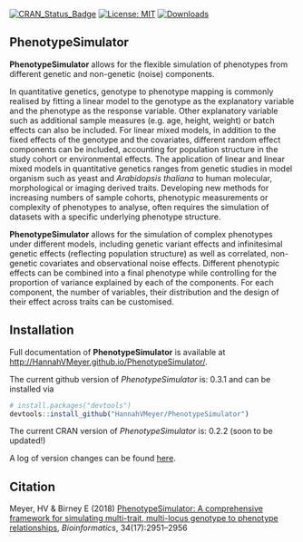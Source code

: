 
<!-- README.md is generated from README.Rmd. Please edit that file -->
[![CRAN\_Status\_Badge](http://www.r-pkg.org/badges/version/PhenotypeSimulator)](https://cran.r-project.org/package=PhenotypeSimulator) [![License: MIT](https://img.shields.io/badge/License-MIT-yellow.svg)](https://opensource.org/licenses/MIT) [![Downloads](http://cranlogs.r-pkg.org/badges/grand-total/PhenotypeSimulator?color=red)](http://cran.rstudio.com/web/packages/PhenotypeSimulator/index.html)

<i class="fa fa-map" aria-hidden="true"></i> PhenotypeSimulator
---------------------------------------------------------------

**PhenotypeSimulator** allows for the flexible simulation of phenotypes from different genetic and non-genetic (noise) components.

In quantitative genetics, genotype to phenotype mapping is commonly realised by fitting a linear model to the genotype as the explanatory variable and the phenotype as the response variable. Other explanatory variable such as additional sample measures (e.g. age, height, weight) or batch effects can also be included. For linear mixed models, in addition to the fixed effects of the genotype and the covariates, different random effect components can be included, accounting for population structure in the study cohort or environmental effects. The application of linear and linear mixed models in quantitative genetics ranges from genetic studies in model organism such as yeast and *Arabidopsis thaliana* to human molecular, morphological or imaging derived traits. Developing new methods for increasing numbers of sample cohorts, phenotypic measurements or complexity of phenotypes to analyse, often requires the simulation of datasets with a specific underlying phenotype structure.

**PhenotypeSimulator** allows for the simulation of complex phenotypes under different models, including genetic variant effects and infinitesimal genetic effects (reflecting population structure) as well as correlated, non-genetic covariates and observational noise effects. Different phenotypic effects can be combined into a final phenotype while controlling for the proportion of variance explained by each of the components. For each component, the number of variables, their distribution and the design of their effect across traits can be customised.

<i class="fa fa-rocket" aria-hidden="true"></i> Installation
------------------------------------------------------------

Full documentation of **PhenotypeSimulator** is available at <http://HannahVMeyer.github.io/PhenotypeSimulator/>.

The current github version of *PhenotypeSimulator* is: 0.3.1 and can be installed via

``` r
# install.packages("devtools")
devtools::install_github("HannahVMeyer/PhenotypeSimulator")
```

The current CRAN version of *PhenotypeSimulator* is: 0.2.2 (soon to be updated!)

A log of version changes can be found [here](https://github.com/HannahVMeyer/PhenotypeSimulator/blob/master/NEWS.md).

<i class="fa fa-pencil" aria-hidden="true"></i> Citation
--------------------------------------------------------

Meyer, HV & Birney E (2018) [PhenotypeSimulator: A comprehensive framework for simulating multi-trait, multi-locus genotype to phenotype relationships](https://doi.org/10.1093/bioinformatics/bty197), *Bioinformatics*, 34(17):2951–2956
